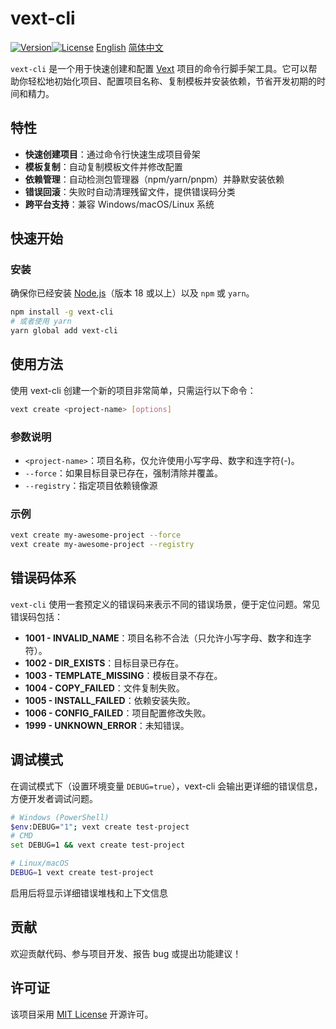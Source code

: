 # vext-cli

[![Version](https://img.shields.io/npm/v/vext-cli.svg)](https://www.npmjs.com/package/vext-cli)[![License](https://img.shields.io/npm/l/vext-cli.svg)](LICENSE) [English](README_EN.md) [简体中文](README.md)

`vext-cli` 是一个用于快速创建和配置 [Vext](https://github.com/waahah/VExt) 项目的命令行脚手架工具。它可以帮助你轻松地初始化项目、配置项目名称、复制模板并安装依赖，节省开发初期的时间和精力。

## 特性

- **快速创建项目**：通过命令行快速生成项目骨架
- **模板复制**：自动复制模板文件并修改配置
- **依赖管理**：自动检测包管理器（npm/yarn/pnpm）并静默安装依赖
- **错误回滚**：失败时自动清理残留文件，提供错误码分类
- **跨平台支持**：兼容 Windows/macOS/Linux 系统

## 快速开始

### 安装

确保你已经安装 [Node.js](https://nodejs.org/)（版本 18 或以上）以及 `npm` 或 `yarn`。
```bash
npm install -g vext-cli
# 或者使用 yarn
yarn global add vext-cli
```

## 使用方法
使用 vext-cli 创建一个新的项目非常简单，只需运行以下命令：

```bash
vext create <project-name> [options]
```
### 参数说明
- `<project-name>`：项目名称，仅允许使用小写字母、数字和连字符(-)。
- `--force`：如果目标目录已存在，强制清除并覆盖。
- `--registry`：指定项目依赖镜像源

### 示例

```bash
vext create my-awesome-project --force
vext create my-awesome-project --registry
```

## 错误码体系
`vext-cli` 使用一套预定义的错误码来表示不同的错误场景，便于定位问题。常见错误码包括：

- **1001 - INVALID_NAME**：项目名称不合法（只允许小写字母、数字和连字符）。
- **1002 - DIR_EXISTS**：目标目录已存在。
- **1003 - TEMPLATE_MISSING**：模板目录不存在。
- **1004 - COPY_FAILED**：文件复制失败。
- **1005 - INSTALL_FAILED**：依赖安装失败。
- **1006 - CONFIG_FAILED**：项目配置修改失败。
- **1999 - UNKNOWN_ERROR**：未知错误。

## 调试模式
在调试模式下（设置环境变量 `DEBUG=true`），vext-cli 会输出更详细的错误信息，方便开发者调试问题。
```bash
# Windows (PowerShell)
$env:DEBUG="1"; vext create test-project
# CMD
set DEBUG=1 && vext create test-project

# Linux/macOS
DEBUG=1 vext create test-project
```

启用后将显示详细错误堆栈和上下文信息

## 贡献
欢迎贡献代码、参与项目开发、报告 bug 或提出功能建议！

## 许可证
该项目采用 [MIT License](LICENSE) 开源许可。